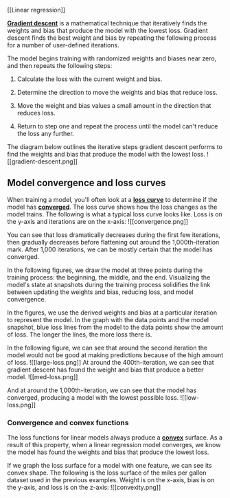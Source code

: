 [[Linear regression]]

[**Gradient descent**](https://developers.google.com/machine-learning/glossary#gradient-descent) is a mathematical technique that iteratively finds the weights and bias that produce the model with the lowest loss. Gradient descent finds the best weight and bias by repeating the following process for a number of user-defined iterations.

The model begins training with randomized weights and biases near zero, and then repeats the following steps:

1. Calculate the loss with the current weight and bias.
    
2. Determine the direction to move the weights and bias that reduce loss.
    
3. Move the weight and bias values a small amount in the direction that reduces loss.
    
4. Return to step one and repeat the process until the model can't reduce the loss any further.
    

The diagram below outlines the iterative steps gradient descent performs to find the weights and bias that produce the model with the lowest loss.
![[gradient-descent.png]]
## Model convergence and loss curves

When training a model, you'll often look at a [**loss curve**](https://developers.google.com/machine-learning/glossary#loss-curve) to determine if the model has [**converged**](https://developers.google.com/machine-learning/glossary#convergence). The loss curve shows how the loss changes as the model trains. The following is what a typical loss curve looks like. Loss is on the y-axis and iterations are on the x-axis:
![[convergence.png]]

You can see that loss dramatically decreases during the first few iterations, then gradually decreases before flattening out around the 1,000th-iteration mark. After 1,000 iterations, we can be mostly certain that the model has converged.

In the following figures, we draw the model at three points during the training process: the beginning, the middle, and the end. Visualizing the model's state at snapshots during the training process solidifies the link between updating the weights and bias, reducing loss, and model convergence.

In the figures, we use the derived weights and bias at a particular iteration to represent the model. In the graph with the data points and the model snapshot, blue loss lines from the model to the data points show the amount of loss. The longer the lines, the more loss there is.

In the following figure, we can see that around the second iteration the model would not be good at making predictions because of the high amount of loss.
![[large-loss.png]]
At around the 400th-iteration, we can see that gradient descent has found the weight and bias that produce a better model.
![[med-loss.png]]

And at around the 1,000th-iteration, we can see that the model has converged, producing a model with the lowest possible loss.
![[low-loss.png]]
### Convergence and convex functions

The loss functions for linear models always produce a [**convex**](https://developers.google.com/machine-learning/glossary#convex-function) surface. As a result of this property, when a linear regression model converges, we know the model has found the weights and bias that produce the lowest loss.

If we graph the loss surface for a model with one feature, we can see its convex shape. The following is the loss surface of the miles per gallon dataset used in the previous examples. Weight is on the x-axis, bias is on the y-axis, and loss is on the z-axis:
![[convexity.png]]
